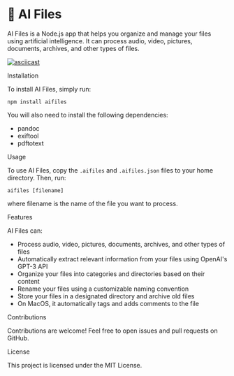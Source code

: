 # 🤖 AI Files

AI Files is a Node.js app that helps you organize and manage your files using artificial intelligence. It can process audio, video, pictures, documents, archives, and other types of files.

[![asciicast](https://asciinema.org/a/yDAxoLp1kS7MH1oBhXDcr6YQE.svg)](https://asciinema.org/a/yDAxoLp1kS7MH1oBhXDcr6YQE)

Installation

To install AI Files, simply run:

```
npm install aifiles
```

You will also need to install the following dependencies:
- pandoc
- exiftool
- pdftotext

Usage

To use AI Files, copy the `.aifiles` and `.aifiles.json` files to your home directory. Then, run:

```
aifiles [filename]
```

where filename is the name of the file you want to process.

Features

AI Files can:

- Process audio, video, pictures, documents, archives, and other types of files
- Automatically extract relevant information from your files using OpenAI's GPT-3 API
- Organize your files into categories and directories based on their content
- Rename your files using a customizable naming convention
- Store your files in a designated directory and archive old files
- On MacOS, it automatically tags and adds comments to the file

Contributions

Contributions are welcome! Feel free to open issues and pull requests on GitHub.

License

This project is licensed under the MIT License.


